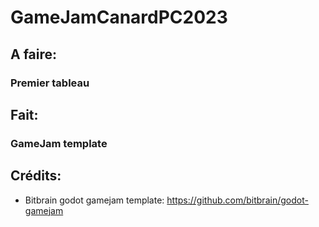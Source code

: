 # GameJamCanardPC2023

## A faire:
### Premier tableau

## Fait:
### GameJam template


## Crédits:
* Bitbrain godot gamejam template: https://github.com/bitbrain/godot-gamejam
